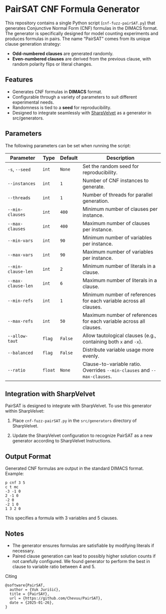 # PairSAT CNF Formula Generator

This repository contains a single Python script (`cnf-fuzz-pairSAT.py`) that generates Conjunctive Normal Form (CNF) formulas in the DIMACS format. The generator is specifically designed for model counting experiments and produces formulas in pairs. The name “PairSAT” comes from its unique clause generation strategy: 

- **Odd-numbered clauses** are generated randomly.
- **Even-numbered clauses** are derived from the previous clause, with random polarity flips or literal changes.

## Features

- Generates CNF formulas in **DIMACS** format.
- Configurable through a variety of parameters to suit different experimental needs.
- Randomness is tied to a **seed** for reproducibility.
- Designed to integrate seamlessly with [SharpVelvet](https://github.com/meelgroup/SharpVelvet) as a generator in src/generators.

## Parameters

The following parameters can be set when running the script:

| Parameter                | Type     | Default | Description                                                                 |
|--------------------------|----------|---------|-----------------------------------------------------------------------------|
| `-s`, `--seed`           | `int`    | `None`  | Set the random seed for reproducibility.                                    |
| `--instances`            | `int`    | `1`     | Number of CNF instances to generate.                                        |
| `--threads`              | `int`    | `1`     | Number of threads for parallel generation.                                  |
| `--min-clauses`          | `int`    | `400`   | Minimum number of clauses per instance.                                     |
| `--max-clauses`          | `int`    | `400`   | Maximum number of clauses per instance.                                     |
| `--min-vars`             | `int`    | `90`   | Minimum number of variables per instance.                                   |
| `--max-vars`             | `int`    | `90`   | Maximum number of variables per instance.                                   |
| `--min-clause-len`       | `int`    | `2`     | Minimum number of literals in a clause.                                     |
| `--max-clause-len`       | `int`    | `6`     | Maximum number of literals in a clause.                                     |
| `--min-refs`             | `int`    | `1`     | Minimum number of references for each variable across all clauses.          |
| `--max-refs`             | `int`    | `50`    | Maximum number of references for each variable across all clauses.          |
| `--allow-taut`           | `flag`   | `False` | Allow tautological clauses (e.g., containing both `x` and `-x`).            |
| `--balanced`             | `flag`   | `False` | Distribute variable usage more evenly.                                      |
| `--ratio`                | `float`  | `None`  | Clause-to-variable ratio. Overrides `--min-clauses` and `--max-clauses`.    |

## Integration with SharpVelvet

PairSAT is designed to integrate with SharpVelvet. To use this generator within SharpVelvet:

1. Place `cnf-fuzz-pairSAT.py` in the `src/generators` directory of SharpVelvet.

2. Update the SharpVelvet configuration to recognize PairSAT as a new generator according to SharpVelvet Instructions.

## Output Format

Generated CNF formulas are output in the standard DIMACS format. Example:

```
p cnf 3 5
c t mc
-3 -1 0
2 -1 0
-2 0
-2 1 0
1 3 2 0
```

This specifies a formula with 3 variables and 5 clauses.

## Notes
- The generator ensures formulas are satisfiable by modifying literals if necessary.
- Paired clause generation can lead to possibly higher solution counts if not carefully configured. We found generator to perform the best in clause to variable ratio between 4 and 5.

Citing

```
@software{PairSAT,
  author = {Vuk Jurišić},
  title = {PairSAY},
  url = {https://github.com/Chevuu/PairSAT},
  date = {2025-01-26},
}
```